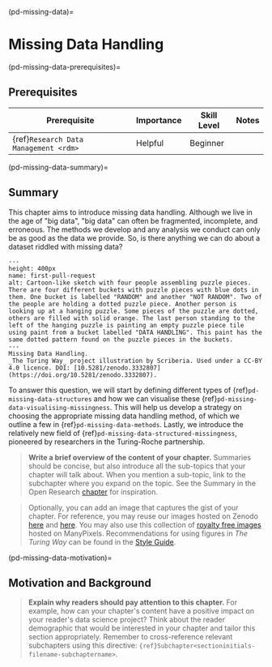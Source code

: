 (pd-missing-data)=
# Missing Data Handling


(pd-missing-data-prerequisites)=
## Prerequisites

<!--

>**Itemise other chapters in _The Turing Way_ or topics that readers should be familiar with to understand your chapter better.**
> Ensure that you link to those chapters using the [Style Guide's](https://the-turing-way.netlify.app/community-handbook/style/style-crossref.html) cross referencing recommendations.
> If the topics are only available on the web, appropriately link to them too.
> Importance should either be `Helpful` or `Necessary`

> For each prerequisite, you should also provide an indication of the skill level readers should have to understand your chapter better
> Skill level can either be _beginner_, _intermediate_, or _advanced_.
>

 None. 

| Prerequisite | Skill Level | Notes |
| -------------|------|----|
| None. | Beginner | Any useful notes the reader should know | -->

| Prerequisite | Importance | Skill Level | Notes |
| -------------|----------|------|----|
| {ref}`Research Data Management <rdm>` | Helpful | Beginner |  |



(pd-missing-data-summary)=
## Summary

This chapter aims to introduce missing data handling. Although we live in the age of "big data", "big data" can often be fragmented, incomplete, and erroneous. The methods we develop and any analysis we conduct can only be as good as the data we provide. So, is there anything we can do about a dataset riddled with missing data?


```{figure} ../figures/missing-data-handling.*
---
height: 400px
name: first-pull-request
alt: Cartoon-like sketch with four people assembling puzzle pieces. There are four different buckets with puzzle pieces with blue dots in them. One bucket is labelled "RANDOM" and another "NOT RANDOM". Two of the people are holding a dotted puzzle piece. Another person is looking up at a hanging puzzle. Some pieces of the puzzle are dotted, others are filled with solid orange. The last person standing to the left of the hanging puzzle is painting an empty puzzle piece tile using paint from a bucket labelled "DATA HANDLING". This paint has the same dotted pattern found on the puzzle pieces in the buckets. 
---
Missing Data Handling.
_The Turing Way_ project illustration by Scriberia. Used under a CC-BY 4.0 licence. DOI: [10.5281/zenodo.3332807](https://doi.org/10.5281/zenodo.3332807).
```
<!---
TODO: change the doi above to the right one
-->

To answer this question, we will start by defining different types of {ref}`pd-missing-data-structures` and how we can visualise these {ref}`pd-missing-data-visualising-missingness`. This will help us develop a strategy on choosing the appropriate missing data handling method, of which we outline a few in {ref}`pd-missing-data-methods`. Lastly, we introduce the relatively new field of {ref}`pd-missing-data-structured-missingness`, pioneered by researchers in the Turing-Roche partnership. 



> **Write a brief overview of the content of your chapter.**
> Summaries should be concise, but also introduce all the sub-topics that your chapter will talk about.
> When you mention a sub-topic, link to the subchapter where you expand on the topic.
> See the Summary in the Open Research [chapter](https://the-turing-way.netlify.app/reproducible-research/open.html) for inspiration.

> Optionally, you can add an image that captures the gist of your chapter.
> For reference, you may reuse our images hosted on Zenodo [here](https://zenodo.org/record/3332808) and [here](https://zenodo.org/record/3695300).
> You may also use this collection of [royalty free images](https://www.manypixels.co/gallery/) hosted on ManyPixels.
> Recommendations for using figures in _The Turing Way_ can be found in the [Style Guide](https://the-turing-way.netlify.app/community-handbook/style/style-figures.html).

(pd-missing-data-motivation)=
## Motivation and Background

> **Explain why readers should pay attention to this chapter.**
> For example, how can your chapter's content have a positive impact on your reader's data science project?
> Think about the reader demographic that would be interested in your chapter and tailor this section appropriately.
> Remember to cross-reference relevant subchapters using this directive: `{ref}Subchapter<sectioninitials-filename-subchaptername>`.

<!-- IMPORTANT!

- Use this template to create the landing page for your chapter

BEFORE YOU GO

- Have a look at the Style Guide and the Maintaining Consistency chapters to ensure that you have followed the relevant recommendations on
  - Labels and cross referencing
  - Using images
  - Latin abbreviations
  - References and citations

-->

